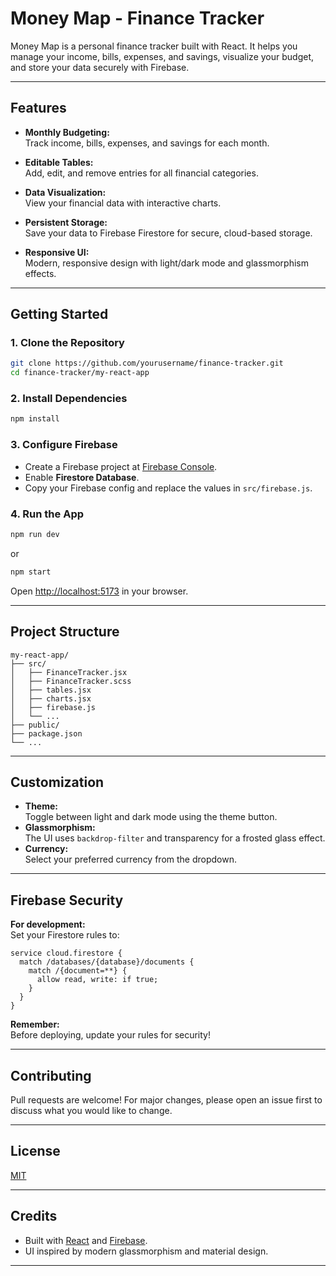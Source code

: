 # Money Map - Finance Tracker

Money Map is a personal finance tracker built with React. It helps you manage your income, bills, expenses, and savings, visualize your budget, and store your data securely with Firebase.

---

## Features

- **Monthly Budgeting:**  
  Track income, bills, expenses, and savings for each month.

- **Editable Tables:**  
  Add, edit, and remove entries for all financial categories.

- **Data Visualization:**  
  View your financial data with interactive charts.

- **Persistent Storage:**  
  Save your data to Firebase Firestore for secure, cloud-based storage.

- **Responsive UI:**  
  Modern, responsive design with light/dark mode and glassmorphism effects.

---

## Getting Started

### 1. Clone the Repository

```sh
git clone https://github.com/yourusername/finance-tracker.git
cd finance-tracker/my-react-app
```

### 2. Install Dependencies

```sh
npm install
```

### 3. Configure Firebase

- Create a Firebase project at [Firebase Console](https://console.firebase.google.com/).
- Enable **Firestore Database**.
- Copy your Firebase config and replace the values in `src/firebase.js`.

### 4. Run the App

```sh
npm run dev
```
or
```sh
npm start
```

Open [http://localhost:5173](http://localhost:5173) in your browser.

---

## Project Structure

```
my-react-app/
├── src/
│   ├── FinanceTracker.jsx
│   ├── FinanceTracker.scss
│   ├── tables.jsx
│   ├── charts.jsx
│   ├── firebase.js
│   └── ...
├── public/
├── package.json
└── ...
```

---

## Customization

- **Theme:**  
  Toggle between light and dark mode using the theme button.
- **Glassmorphism:**  
  The UI uses `backdrop-filter` and transparency for a frosted glass effect.
- **Currency:**  
  Select your preferred currency from the dropdown.

---

## Firebase Security

**For development:**  
Set your Firestore rules to:
```plaintext
service cloud.firestore {
  match /databases/{database}/documents {
    match /{document=**} {
      allow read, write: if true;
    }
  }
}
```
**Remember:**  
Before deploying, update your rules for security!

---

## Contributing

Pull requests are welcome! For major changes, please open an issue first to discuss what you would like to change.

---

## License

[MIT](LICENSE)

---

## Credits

- Built with [React](https://react.dev/) and [Firebase](https://firebase.google.com/).
- UI inspired by modern glassmorphism and material design.

---
